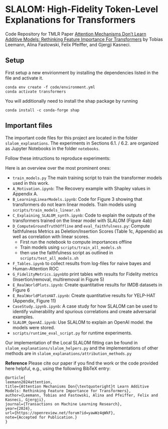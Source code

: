 # SLALOM: High-Fidelity Token-Level Explanations for Transformers

Code Repository for TMLR Paper [Attention Mechanisms Don’t Learn Additive Models: Rethinking Feature Importance For Transformers](https://openreview.net/pdf?id=yawWz4qWkF) by Tobias Leemann, Alina Fastowski, Felix Pfeiffer, and Gjergji Kasneci.

## Setup
First setup a new envirionment by installing the dependencies listed in the file and activate it.

```
conda env create -f code/environment.yml
conda activate transformers
```
You will additionally need to install the shap package by running
```
conda install -c conda-forge shap
```

## Important files

The important code files for this project are located in the folder ```slalom_explanations```.
The experiments in Sections 6.1. / 6.2. are organized as Jupyter Notebooks in the folder ```notebooks```. 

Follow these intructions to reproduce experiments:

Here is an overview over the most prominent ones:
- ```train_models.py``` The main training script to train the transformer models used in this work.
- ```A_Motivation.ipynb```: The Recovery example with Shapley values in Appendix A.
- ```B_LearningLinearModels.ipynb```: Code for Figure 3 showing that transformers do not learn linear models. Train models using ```scripts/train_models_linear.sh```
- ```C_Explaining_SLALOM_synth.ipynb```: Code to explain the outputs of the transformers trained on the linear model with SLALOM (Figure 4ab)
- ```D_ComputeGroundTruthOffline``` and ```eval_faithfulness.py```: Compute faithfulness Metrics as Deletion/Insertion Scores (Table 1c, Appendix) as well as correlation with linear scores.
    - First run the notebook to compute importances offline
    - Train models using ```scripts/train_all_models.sh```
    - then use the faithfulness script as outlined in ```scripts/test_all_models.sh```
- ```F_Tables.ipynb``` to collect results from log-files for naive bayes and Human-Attention ROC
- ```G_FidelityMetrics.ipynb```to print tables with results for Fidelity metrics (Insertion/removal, multiremoval in Figure 5)
- ```E_RealWorldPlots.ipynb```: Create quantitative results for IMDB datasets in Figure 6
- ```E_RealWorldPlotsHAT.ipynb```: Create quantitative results for YELP-HAT (Appendix, Figure 11)
- ```CaseStudy.ipynb.ipynb```: A case study for how SLALOM can be used to identify vulnerability and spurious correlations and create adversarial examples.
- ```SLALOM_OpenAI.ipynb```: Use SLALOM to explain an OpenAI model.
the models were stored.
- ```scripts/runtime_eval_script.py``` for runtime experiments.


Our implementation of the Local SLALOM fitting can be found in ```slalom_explanations/slalom_helpers.py``` and the implementations of other methods are in ```slalom_explanations/attribution_methods.py```

**Reference**
Please cite our paper if you find the work or the code provided here helpful, e.g., using the following BibTeX entry:
```
@article{
leemann2024attention,
title={Attention Mechanisms Don{\textquoteright}t Learn Additive Models: Rethinking Feature Importance for Transformers},
author={Leemann, Tobias and Fastowski, Alina and Pfeiffer, Felix and Kasneci, Gjergji},
journal={Transactions on Machine Learning Research},
year={2024},
url={https://openreview.net/forum?id=yawWz4qWkF},
note={Accepted for Publication.}
}
```
